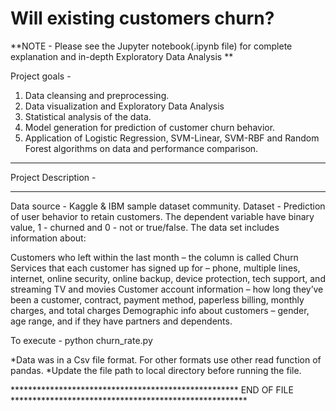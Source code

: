 # Will existing customers churn?
**NOTE - Please see the Jupyter notebook(.ipynb file) for complete explanation and in-depth Exploratory Data Analysis **

Project goals -
1. Data cleansing and preprocessing.
2. Data visualization and Exploratory Data Analysis
3. Statistical analysis of the data.
4. Model generation for prediction of customer churn behavior.
5. Application of Logistic Regression, SVM-Linear, SVM-RBF and Random Forest algorithms on data and performance comparison.

******************************************
Project Description -
******************************************
Data source - Kaggle & IBM sample dataset community.
Dataset - Prediction of user behavior to retain customers. The dependent variable have binary value, 1 - churned and 0 - not or true/false. The data set includes information about:

Customers who left within the last month – the column is called Churn
Services that each customer has signed up for – phone, multiple lines, internet, online security, online backup, device protection, tech support, and streaming TV and movies
Customer account information – how long they’ve been a customer, contract, payment method, paperless billing, monthly charges, and total charges
Demographic info about customers – gender, age range, and if they have partners and dependents.

To execute - python churn_rate.py

*Data was in a Csv file format. For other formats use other read function of pandas.
*Update the file path to local directory before running the file.


**************************************************** END OF FILE ******************************************************
